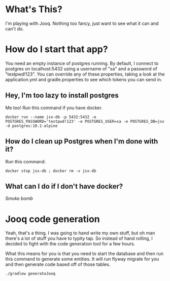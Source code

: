 
# What's This?

I'm playing with Jooq.  Nothing too fancy, just want to see what it can and can't do.

# How do I start that app?

You need an empty instance of postgres running.  By default, I connect to postgres on localhost:5432 using a
username of "sa" and a password of "testpwd!123".  You can override any of these properties, taking a look
at the application.yml and gradle.properties to see which tokens you can send in.

## Hey, I'm too lazy to install postgres

Me too!  Run this command if you have docker.

```
docker run --name jsx-db -p 5432:5432 -e POSTGRES_PASSWORD='testpwd!123' -e POSTGRES_USER=sa -e POSTGRES_DB=jsx -d postgres:10.1-alpine
```

## How do I clean up Postgres when I'm done with it?

Run this command:

```
docker stop jsx-db ; docker rm -v jsx-db
```


## What can I do if I don't have docker?

_Smoke bomb_


# Jooq code generation

Yeah, that's a thing.  I was going to hand write my own stuff, but oh man there's a lot of stuff you have
to typity tap.  So instead of hand rolling, I decided to fight with the code generation tool for a few hours.

What this means for you is that you need to start the database and then run this command to generate some entities. It
will run flyway migrate for you and then generate code based off of those tables.


```
./gradlew generateJooq
```